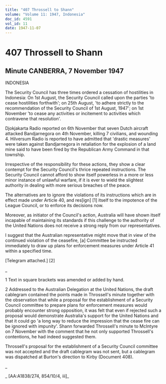 ```yaml
---
title: "407 Throssell to Shann"
volume: "Volume 11: 1947, Indonesia"
doc_id: 4591
vol_id: 11
date: 1947-11-07
---
```


# 407 Throssell to Shann

## Minute CANBERRA, 7 November 1947

INDONESIA

The Security Council has three times ordered a cessation of hostilities in Indonesia: On 1st August, the Security Council called upon the parties 'to cease hostilities forthwith'; on 25th August, 'to adhere strictly to the recommendation of the Security Council of 1st August, 1947'; on 1st November 'to cease any activities or incitement to activities which contravene that resolution'.

Djokjakarta Radio reported on 6th November that seven Dutch aircraft attacked Bandjarnegora on 4th November, killing 7 civilians, and wounding 4. Hilversum Radio is reported to have admitted that 'drastic measures' were taken against Bandjarnegora in retaliation for the explosion of a land mine said to have been fired by the Republican Army Command in that township.

Irrespective of the responsibility for these actions, they show a clear contempt for the Security Council's thrice repeated instructions. The Security Council cannot afford to show itself powerless in a more or less minor instance of unlawful warfare, if it is ever to wield the slightest authority in dealing with more serious breaches of the peace.

The alternatives are to ignore the violations of its instructions which are in effect made under Article 40, and res[ign] [1] itself to the impotence of the League Council, or to enforce its decisions now.

Moreover, as initiator of the Council's action, Australia will have shown itself incapable of maintaining its standards if this challenge to the authority of the United Nations does not receive a strong reply from our representatives.

I suggest that the Australian representative might move that in view of the continued violation of the ceasefire, [a] Committee be instructed immediately to draw up plans for enforcement measures under Article 41 within a specified time.

[Telegram attached.] [2]

_

1 Text in square brackets was amended or added by hand.

2 Addressed to the Australian Delegation at the United Nations, the draft cablegram contained the points made in Throssell's minute together with the observation that while a proposal for the establishment of a Security Council committee to prepare plans for enforcement measures would probably encounter strong opposition, it was felt that even if rejected such a proposal would demonstrate Australia's support for the United Nations and that it could go 'a long way to reduce the impression that the cease fire can be ignored with impunity'. Shann forwarded Throssell's minute to McIntyre on 7 November with the comment that he not only supported Throssell's contentions, he had indeed suggested them.

Throssell's proposal for the establishment of a Security Council committee was not accepted and the draft cablegram was not sent, but a cablegram was dispatched at Burton's direction to Kirby (Document 408).

_

_ [AA:A1838/274, 854/10/4, iii]_
